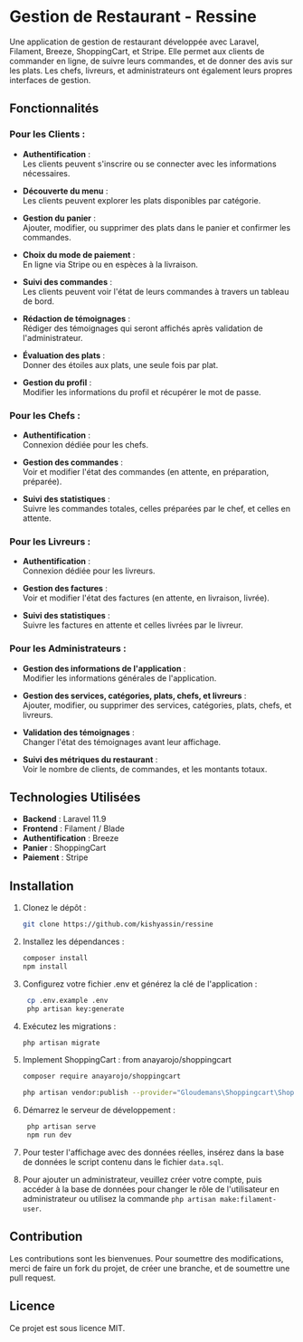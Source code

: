 # Gestion de Restaurant - Ressine

Une application de gestion de restaurant développée avec Laravel, Filament, Breeze, ShoppingCart, et Stripe. Elle
permet aux clients de commander en ligne, de suivre leurs commandes, et de donner des avis sur les plats. Les chefs,
livreurs, et administrateurs ont également leurs propres interfaces de gestion.

## Fonctionnalités

### Pour les Clients :

- **Authentification** :  
  Les clients peuvent s'inscrire ou se connecter avec les informations nécessaires.

- **Découverte du menu** :  
  Les clients peuvent explorer les plats disponibles par catégorie.

- **Gestion du panier** :  
  Ajouter, modifier, ou supprimer des plats dans le panier et confirmer les commandes.

- **Choix du mode de paiement** :  
  En ligne via Stripe ou en espèces à la livraison.

- **Suivi des commandes** :  
  Les clients peuvent voir l'état de leurs commandes à travers un tableau de bord.

- **Rédaction de témoignages** :  
  Rédiger des témoignages qui seront affichés après validation de l'administrateur.

- **Évaluation des plats** :  
  Donner des étoiles aux plats, une seule fois par plat.

- **Gestion du profil** :  
  Modifier les informations du profil et récupérer le mot de passe.

### Pour les Chefs :

- **Authentification** :  
  Connexion dédiée pour les chefs.

- **Gestion des commandes** :  
  Voir et modifier l'état des commandes (en attente, en préparation, préparée).

- **Suivi des statistiques** :  
  Suivre les commandes totales, celles préparées par le chef, et celles en attente.

### Pour les Livreurs :

- **Authentification** :  
  Connexion dédiée pour les livreurs.

- **Gestion des factures** :  
  Voir et modifier l'état des factures (en attente, en livraison, livrée).

- **Suivi des statistiques** :  
  Suivre les factures en attente et celles livrées par le livreur.

### Pour les Administrateurs :

- **Gestion des informations de l'application** :  
  Modifier les informations générales de l'application.

- **Gestion des services, catégories, plats, chefs, et livreurs** :  
  Ajouter, modifier, ou supprimer des services, catégories, plats, chefs, et livreurs.

- **Validation des témoignages** :  
  Changer l'état des témoignages avant leur affichage.

- **Suivi des métriques du restaurant** :  
  Voir le nombre de clients, de commandes, et les montants totaux.

## Technologies Utilisées

- **Backend** : Laravel 11.9
- **Frontend** : Filament / Blade
- **Authentification** : Breeze
- **Panier** : ShoppingCart
- **Paiement** : Stripe

## Installation

1. Clonez le dépôt :
   ```bash
   git clone https://github.com/kishyassin/ressine

2. Installez les dépendances :

    ```bash
    composer install
    npm install


3. Configurez votre fichier .env et générez la clé de l'application :

   ```bash
    cp .env.example .env
    php artisan key:generate

4. Exécutez les migrations :

    ```bash
    php artisan migrate
    
5. Implement ShoppingCart :
   from anayarojo/shoppingcart

    ```bash
    composer require anayarojo/shoppingcart

    php artisan vendor:publish --provider="Gloudemans\Shoppingcart\ShoppingcartServiceProvider" --tag="config"

    
6. Démarrez le serveur de développement :

   ```bash
    php artisan serve
    npm run dev

7. Pour tester l'affichage avec des données réelles, insérez dans la base de données le script contenu dans le fichier
   `data.sql`.

8. Pour ajouter un administrateur, veuillez créer votre compte, puis accéder à la base de données pour changer le rôle de l'utilisateur en administrateur ou utilisez la commande `php artisan make:filament-user`.
## Contribution

Les contributions sont les bienvenues. Pour soumettre des modifications, merci de faire un fork du projet, de créer une
branche, et de soumettre une pull request.

## Licence

Ce projet est sous licence MIT.





